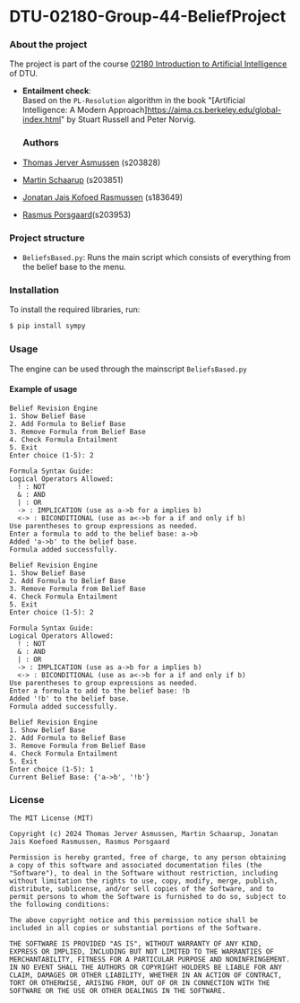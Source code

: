 # DTU-02180-Group-44-BeliefProject


### About the project
The project is part of the course [02180 Introduction to Artificial Intelligence](http://kurser.dtu.dk/course/2023-2024/02180) of DTU.

* **Entailment check**:  
  Based on the `PL-Resolution` algorithm in the book "[Artificial Intelligence: A Modern Approach]https://aima.cs.berkeley.edu/global-index.html" by Stuart Russell and Peter Norvig.

  ### Authors

* [Thomas Jerver Asmussen](https://github.com/ThomasAsmussen) (s203828)
* [Martin Schaarup](https://github.com/fast2day) (s203851)
* [Jonatan Jais Kofoed Rasmussen](https://github.com/JonatanRasmussen) (s183649)
* [Rasmus Porsgaard](https://github.com/RallTheManiac)(s203953)


### Project structure
* `BeliefsBased.py`: Runs the main script which consists of everything from the belief base to the menu.

### Installation

To install the required libraries, run:
```bash
$ pip install sympy
```

### Usage

The engine can be used through the mainscript `BeliefsBased.py`

#### Example of usage
```
Belief Revision Engine
1. Show Belief Base
2. Add Formula to Belief Base     
3. Remove Formula from Belief Base
4. Check Formula Entailment       
5. Exit
Enter choice (1-5): 2

Formula Syntax Guide:     
Logical Operators Allowed:
  ! : NOT
  & : AND
  | : OR
  -> : IMPLICATION (use as a->b for a implies b)
  <-> : BICONDITIONAL (use as a<->b for a if and only if b)
Use parentheses to group expressions as needed.
Enter a formula to add to the belief base: a->b
Added 'a->b' to the belief base.
Formula added successfully.

Belief Revision Engine
1. Show Belief Base
2. Add Formula to Belief Base
3. Remove Formula from Belief Base
4. Check Formula Entailment
5. Exit
Enter choice (1-5): 2

Formula Syntax Guide:
Logical Operators Allowed:
  ! : NOT
  & : AND
  | : OR
  -> : IMPLICATION (use as a->b for a implies b)
  <-> : BICONDITIONAL (use as a<->b for a if and only if b)
Use parentheses to group expressions as needed.
Enter a formula to add to the belief base: !b
Added '!b' to the belief base.
Formula added successfully.

Belief Revision Engine
1. Show Belief Base
2. Add Formula to Belief Base
3. Remove Formula from Belief Base
4. Check Formula Entailment
5. Exit
Enter choice (1-5): 1
Current Belief Base: {'a->b', '!b'}
```

### License

```
The MIT License (MIT)

Copyright (c) 2024 Thomas Jerver Asmussen, Martin Schaarup, Jonatan Jais Koefoed Rasmussen, Rasmus Porsgaard

Permission is hereby granted, free of charge, to any person obtaining a copy of this software and associated documentation files (the "Software"), to deal in the Software without restriction, including without limitation the rights to use, copy, modify, merge, publish, distribute, sublicense, and/or sell copies of the Software, and to permit persons to whom the Software is furnished to do so, subject to the following conditions:

The above copyright notice and this permission notice shall be included in all copies or substantial portions of the Software.

THE SOFTWARE IS PROVIDED "AS IS", WITHOUT WARRANTY OF ANY KIND, EXPRESS OR IMPLIED, INCLUDING BUT NOT LIMITED TO THE WARRANTIES OF MERCHANTABILITY, FITNESS FOR A PARTICULAR PURPOSE AND NONINFRINGEMENT. IN NO EVENT SHALL THE AUTHORS OR COPYRIGHT HOLDERS BE LIABLE FOR ANY CLAIM, DAMAGES OR OTHER LIABILITY, WHETHER IN AN ACTION OF CONTRACT, TORT OR OTHERWISE, ARISING FROM, OUT OF OR IN CONNECTION WITH THE SOFTWARE OR THE USE OR OTHER DEALINGS IN THE SOFTWARE.
```